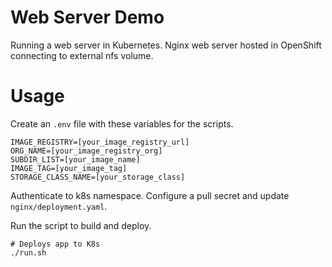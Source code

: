 # Web Server Demo

Running a web server in Kubernetes. Nginx web server hosted in OpenShift connecting to external nfs volume.

# Usage

Create an `.env` file with these variables for the scripts.

```
IMAGE_REGISTRY=[your_image_registry_url]
ORG_NAME=[your_image_registry_org]
SUBDIR_LIST=[your_image_name]
IMAGE_TAG=[your_image_tag]
STORAGE_CLASS_NAME=[your_storage_class]
```

Authenticate to k8s namespace. Configure a pull secret and update `nginx/deployment.yaml`.

Run the script to build and deploy.

```
# Deploys app to K8s
./run.sh
```
